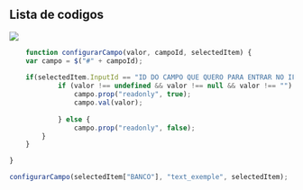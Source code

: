 ## Lista de codigos

[![](https://img.shields.io/badge/Funções-2F3134?style=for-the-badge&logo=hyperledger&logoColor=white)](https://github.com/Ileriayo/markdown-badges)


```javascript
	function configurarCampo(valor, campoId, selectedItem) {
    var campo = $("#" + campoId);
    
    if(selectedItem.InputId == "ID DO CAMPO QUE QUERO PARA ENTRAR NO IF") {
	        if (valor !== undefined && valor !== null && valor !== "") {
		        campo.prop("readonly", true);
		        campo.val(valor);
        
		    } else {
		        campo.prop("readonly", false);
	    }
    }

}

configurarCampo(selectedItem["BANCO"], "text_exemple", selectedItem);
```

